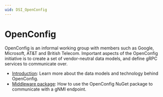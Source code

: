 ```yaml
---
uid: DSI_OpenConfig
---
```


# OpenConfig

OpenConfig is an informal working group with members such as Google, Microsoft, AT&T and British Telecom.
Important aspects of the OpenConfig initiative is to create a set of vendor-neutral data models, and define gRPC services to communicate over.

- [Introduction](xref:DSI_OpenConfig_Introduction): Learn more about the data models and technology behind OpenConfig.
- [Middleware package](xref:DSI_OpenConfig_Middleware): How to use the OpenConfig NuGet package to communicate with a gNMI endpoint.

